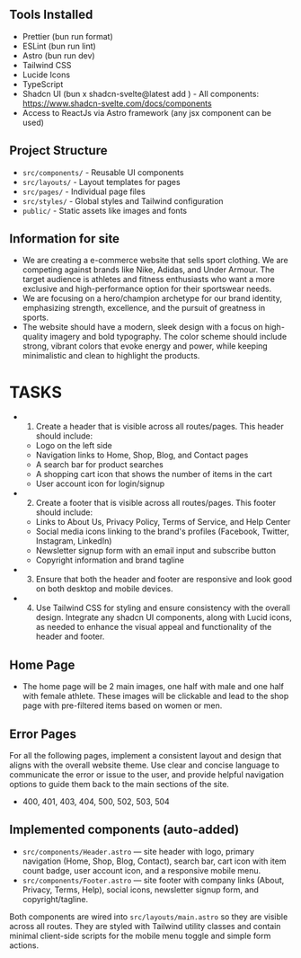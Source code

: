 ## Tools Installed

- Prettier (bun run format)
- ESLint (bun run lint)
- Astro (bun run dev)
- Tailwind CSS
- Lucide Icons
- TypeScript
- Shadcn UI (bun x shadcn-svelte@latest add <component-name>) - All components: https://www.shadcn-svelte.com/docs/components
- Access to ReactJs via Astro framework (any jsx component can be used)

## Project Structure

- `src/components/` - Reusable UI components
- `src/layouts/` - Layout templates for pages
- `src/pages/` - Individual page files
- `src/styles/` - Global styles and Tailwind configuration
- `public/` - Static assets like images and fonts

## Information for site

- We are creating a e-commerce website that sells sport clothing. We are competing against
  brands like Nike, Adidas, and Under Armour. The target audience is athletes and fitness enthusiasts who want a more exclusive and high-performance option for their sportswear needs.
- We are focusing on a hero/champion archetype for our brand identity, emphasizing strength, excellence, and the pursuit of greatness in sports.
- The website should have a modern, sleek design with a focus on high-quality imagery and bold typography. The color scheme should include strong, vibrant colors that evoke energy and power, while keeping minimalistic and clean to highlight the products.

# TASKS

- 1. Create a header that is visible across all routes/pages. This header should include:
  - Logo on the left side
  - Navigation links to Home, Shop, Blog, and Contact pages
  - A search bar for product searches
  - A shopping cart icon that shows the number of items in the cart
  - User account icon for login/signup
- 2. Create a footer that is visible across all routes/pages. This footer should include:
  - Links to About Us, Privacy Policy, Terms of Service, and Help Center
  - Social media icons linking to the brand's profiles (Facebook, Twitter, Instagram, LinkedIn)
  - Newsletter signup form with an email input and subscribe button
  - Copyright information and brand tagline
- 3. Ensure that both the header and footer are responsive and look good on both desktop and mobile devices.
- 4. Use Tailwind CSS for styling and ensure consistency with the overall design. Integrate any shadcn UI components, along with Lucid icons, as needed to enhance the visual appeal and functionality of the header and footer.

## Home Page

- The home page will be 2 main images, one half with male and one half with female athlete.
  These images will be clickable and lead to the shop page with pre-filtered items based on
  women or men.

## Error Pages

For all the following pages, implement a consistent layout and design that aligns with the overall website theme. Use clear and concise language to communicate the error or issue to the user, and provide helpful navigation options to guide them back to the main sections of the site.

- 400, 401, 403, 404, 500, 502, 503, 504

## Implemented components (auto-added)

- `src/components/Header.astro` — site header with logo, primary navigation (Home, Shop, Blog, Contact), search bar, cart icon with item count badge, user account icon, and a responsive mobile menu.
- `src/components/Footer.astro` — site footer with company links (About, Privacy, Terms, Help), social icons, newsletter signup form, and copyright/tagline.

Both components are wired into `src/layouts/main.astro` so they are visible across all routes. They are styled with Tailwind utility classes and contain minimal client-side scripts for the mobile menu toggle and simple form actions.
